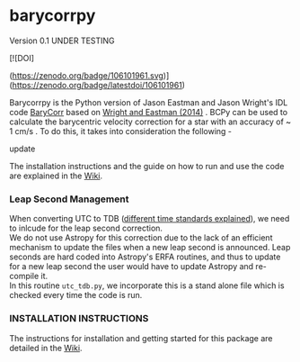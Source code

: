 # barycorrpy
Version 0.1
UNDER TESTING

[![DOI]


(https://zenodo.org/badge/106101961.svg)](https://zenodo.org/badge/latestdoi/106101961)


Barycorrpy is the Python version of Jason Eastman and Jason Wright's IDL code [BaryCorr](http://astroutils.astronomy.ohio-state.edu/exofast/pro/exofast/bary/zbarycorr.pro) based on [Wright and Eastman (2014)](https://arxiv.org/pdf/1409.4774.pdf) . BCPy can be used to calculate the barycentric velocity correction for a star with an accuracy of ~ 1 cm/s . 
To do this, it takes into consideration the following - 

update 




The installation instructions and the guide on how to run and use the code are explained in the [Wiki](https://github.com/shbhuk/barycorrpy/wiki).


### Leap Second Management

When converting UTC to TDB ([different time standards explained](http://www.cv.nrao.edu/~rfisher/Ephemerides/times.html#TDB)), we need to inlcude for the leap second correction.   
We do not use Astropy for this correction due to the lack of an efficient mechanism to update the files when a new leap second is announced. Leap seconds are hard coded into Astropy's ERFA routines, and thus to update for a new leap second the user would have to update Astropy and re-compile it.   
In this routine `utc_tdb.py`, we incorporate this is a stand alone file which is checked every time the code is run. 


### INSTALLATION INSTRUCTIONS

The instructions for installation and getting started for this package are detailed in the [Wiki](https://github.com/shbhuk/barycorrpy/wiki).
